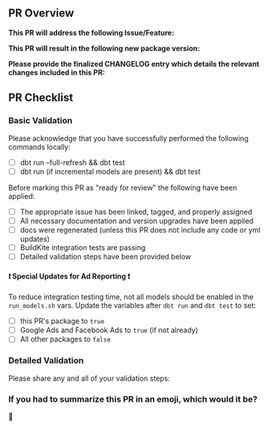 ## PR Overview
**This PR will address the following Issue/Feature:**

**This PR will result in the following new package version:**
<!--- Please add details around your decision for breaking vs non-breaking version upgrade. If this is a breaking change, were backwards-compatible options explored? -->

**Please provide the finalized CHANGELOG entry which details the relevant changes included in this PR:**
<!--- Copy/paste the CHANGELOG for this version below. -->

## PR Checklist
### Basic Validation
Please acknowledge that you have successfully performed the following commands locally:
- [ ] dbt run –full-refresh && dbt test
- [ ] dbt run (if incremental models are present) && dbt test

Before marking this PR as "ready for review" the following have been applied:
- [ ] The appropriate issue has been linked, tagged, and properly assigned
- [ ] All necessary documentation and version upgrades have been applied
- [ ] docs were regenerated (unless this PR does not include any code or yml updates)
- [ ] BuildKite integration tests are passing
- [ ] Detailed validation steps have been provided below

#### ❗ Special Updates for Ad Reporting ❗
To reduce integration testing time, not all models should be enabled in the `run_models.sh` vars. Update the variables after `dbt run` and `dbt test` to set:
- [ ] this PR's package to `true`
- [ ] Google Ads and Facebook Ads to `true` (if not already)
- [ ] All other packages to `false`

### Detailed Validation
Please share any and all of your validation steps:
<!--- Provide the steps you took to validate your changes below. -->

### If you had to summarize this PR in an emoji, which would it be?
<!--- For a complete list of markdown compatible emojis check our this git repo (https://gist.github.com/rxaviers/7360908)  --> 
:dancer:
